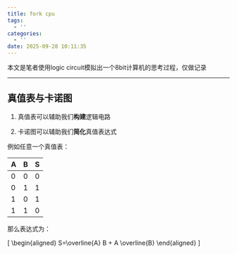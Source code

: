 ```yaml
---
title: fork cpu
tags:
  - ''
categories:
  - ''
date: 2025-09-28 10:11:35
---
```


本文是笔者使用logic circuit模拟出一个8bit计算机的思考过程，仅做记录

---

## 真值表与卡诺图

1. 真值表可以辅助我们**构建**逻辑电路

1. 卡诺图可以辅助我们**简化**真值表达式

例如任意一个真值表：

|A|B|S|
|-|-|-|
|0|0|0|
|0|1|1|
|1|0|1|
|1|1|0|

那么表达式为：

\[ \begin{aligned} S=\overline{A} B + A \overline{B} \end{aligned} \]